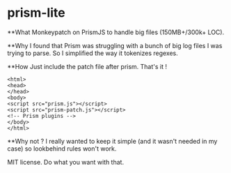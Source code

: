 # prism-lite

**What
Monkeypatch on PrismJS to handle big files (150MB+/300k+ LOC).

**Why
I found that Prism was struggling with a bunch of big log files I was trying to parse. So I simplified the way it tokenizes regexes.

**How
Just include the patch file after prism. That's it !

```
<html>
<head>
</head>
<body>
<script src="prism.js"></script>
<script src="prism-patch.js"></script>
<!-- Prism plugins -->
</body>
</html>
```

**Why not ?
I really wanted to keep it simple (and it wasn't needed in my case) so lookbehind rules won't work.


MIT license. Do what you want with that.
